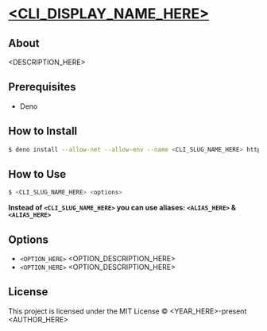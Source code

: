# [<CLI_DISPLAY_NAME_HERE>](https://github.com/<USER_OR_ORGANIZATION_NAME_HERE>/<REPO_NAME_HERE>)

## About

<DESCRIPTION_HERE>

## Prerequisites

- Deno

## How to Install

```sh
$ deno install --allow-net --allow-env --name <CLI_SLUG_NAME_HERE> https://raw.githubusercontent.com/<USER_OR_ORGANIZATION_NAME_HERE>/<REPO_NAME_HERE>/master/mod.ts
```

## How to Use

```sh
$ <CLI_SLUG_NAME_HERE> <options>
```

**Instead of `<CLI_SLUG_NAME_HERE>` you can use aliases: `<ALIAS_HERE>` & `<ALIAS_HERE>`**

## Options

- `<OPTION_HERE>` <OPTION_DESCRIPTION_HERE>
- `<OPTION_HERE>` <OPTION_DESCRIPTION_HERE>

## License

This project is licensed under the MIT License © <YEAR_HERE>-present <AUTHOR_HERE>
